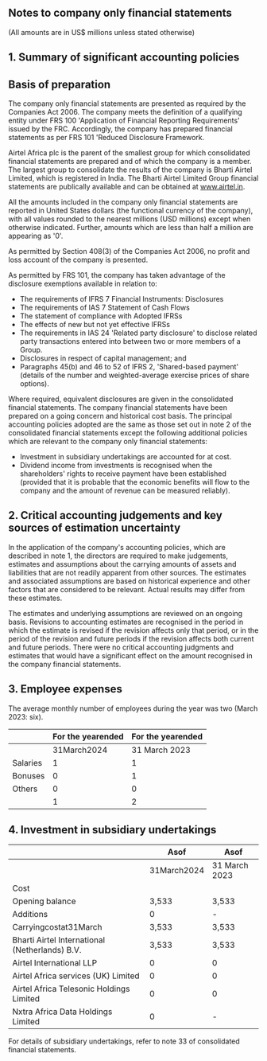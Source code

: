 ## Notes to company only financial statements

(All	amounts	are	in	US$	millions	unless	stated	otherwise)

## 1. Summary of significant accounting policies

## Basis of preparation

The	company	only	financial	statements	are	presented	as	required	by the	Companies	Act	2006.	The	company	meets	the	definition	of	a qualifying	entity	under	FRS	100	'Application	of	Financial	Reporting Requirements'	issued	by	the	FRC.	Accordingly,	the	company	has prepared	financial	statements	as	per	FRS	101	'Reduced	Disclosure Framework.

Airtel	Africa	plc	is	the	parent	of	the	smallest	group	for	which consolidated	financial	statements	are	prepared	and	of	which	the company	is	a	member.	The	largest	group	to	consolidate	the	results of	the	company	is	Bharti	Airtel	Limited,	which	is	registered	in	India. The	Bharti	Airtel	Limited	Group	financial	statements	are	publically available	and	can	be	obtained	at	www.airtel.in.

All	the	amounts	included	in	the	company	only	financial	statements are	reported	in	United	States	dollars	(the	functional	currency	of	the company),	with	all	values	rounded	to	the	nearest	millions	(USD millions)	except	when	otherwise	indicated.	Further,	amounts	which are	less	than	half	a	million	are	appearing	as	'0'.

As	permitted	by	Section	408(3)	of	the	Companies	Act	2006,	no	profit and	loss	account	of	the	company	is	presented.

As	permitted	by	FRS	101,	the	company	has	taken	advantage	of	the disclosure	exemptions	available	in	relation	to:

-  The	requirements	of	IFRS	7	Financial	Instruments:	Disclosures
-  The	requirements	of	IAS	7	Statement	of	Cash	Flows
-  The	statement	of	compliance	with	Adopted	IFRSs
-  The	effects	of	new	but	not	yet	effective	IFRSs
-  The	requirements	in	IAS	24	'Related	party	disclosure'	to	disclose related party transactions entered into between two or more members	of	a	Group.
-  Disclosures in respect of capital management; and
-  Paragraphs	45(b)	and	46	to	52	of	IFRS	2,	'Shared-based	payment' (details	of	the	number	and	weighted-average	exercise	prices	of share	options).

Where required, equivalent disclosures are given in the consolidated financial	statements.	The	company	financial	statements	have	been prepared	on	a	going	concern	and	historical	cost	basis.	The	principal accounting policies adopted are the same as those set out in note 2 of the	consolidated	financial	statements	except	the	following	additional policies	which	are	relevant	to	the	company	only	financial	statements:

-  Investment	in	subsidiary	undertakings	are	accounted	for	at	cost.
-  Dividend income from investments is recognised when the shareholders' rights to receive payment have been established (provided	that	it	is	probable	that	the	economic	benefits	will	flow	to the	company	and	the	amount	of	revenue	can	be	measured	reliably).

## 2. Critical accounting judgements and key sources of estimation uncertainty

In the application of the company's accounting policies, which are described in note 1, the directors are required to make judgements, estimates and assumptions about the carrying amounts of assets and	liabilities	that	are	not	readily	apparent	from	other	sources. The estimates and associated assumptions are based on historical experience	and	other	factors	that	are	considered	to	be	relevant. Actual	results	may	differ	from	these	estimates.

The estimates and underlying assumptions are reviewed on an ongoing	basis.	Revisions	to	accounting	estimates	are	recognised	in the	period	in	which	the	estimate	is	revised	if	the	revision	affects	only that period, or in the period of the revision and future periods if the revision	affects	both	current	and	future	periods.	There	were	no	critical accounting	judgments	and	estimates	that	would	have	a	significant effect	on	the	amount	recognised	in	the	company	financial	statements.

## 3. Employee expenses

The	average	monthly	number	of	employees	during	the	year	was	two	(March	2023:	six).

|          | For the yearended   | For the yearended   |
|----------|---------------------|---------------------|
|          | 31March2024         | 31 March 2023       |
| Salaries | 1                   | 1                   |
| Bonuses  | 0                   | 1                   |
| Others   | 0                   | 0                   |
|          | 1                   | 2                   |

## 4. Investment in subsidiary undertakings

|                                                | Asof        | Asof          |
|------------------------------------------------|-------------|---------------|
|                                                | 31March2024 | 31 March 2023 |
| Cost                                           |             |               |
| Opening balance                                | 3,533       | 3,533         |
| Additions                                      | 0           | -             |
| Carryingcostat31March                          | 3,533       | 3,533         |
| Bharti Airtel International (Netherlands) B.V. | 3,533       | 3,533         |
| Airtel International LLP                       | 0           | 0             |
| Airtel Africa services (UK) Limited            | 0           | 0             |
| Airtel Africa Telesonic Holdings Limited       | 0           | 0             |
| Nxtra Africa Data Holdings Limited             | 0           | -             |

For	details	of	subsidiary	undertakings,	refer	to	note	33	of	consolidated	financial	statements.